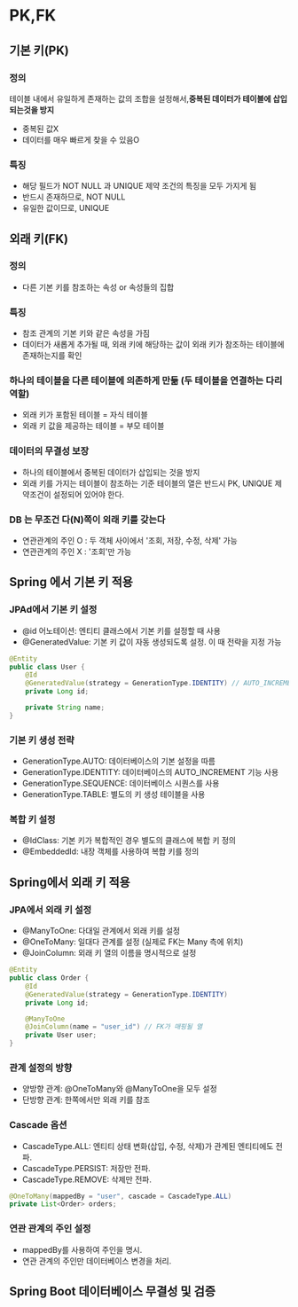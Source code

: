 # PK,FK
## 기본 키(PK)
### 정의
테이블 내에서 유일하게 존재하는 값의 조합을 설정해서,**중복된 데이터가 테이블에 삽입되는것을 방지**
- 중복된 값X
- 데이터를 매우 빠르게 찾을 수 있음O
### 특징
- 해당 필드가 NOT NULL 과 UNIQUE 제약 조건의 특징을 모두 가지게 됨
- 반드시 존재하므로, NOT NULL
- 유일한 값이므로, UNIQUE
## 외래 키(FK)
### 정의
- 다른 기본 키를 참조하는 속성 or 속성들의 집합
### 특징
- 참조 관계의 기본 키와 같은 속성을 가짐
- 데이터가 새롭게 추가될 때, 외래 키에 해당하는 값이 외래 키가 참조하는 테이블에 존재하는지를 확인
### 하나의 테이블을 다른 테이블에 의존하게 만듦 (두 테이블을 연결하는 다리 역할)
- 외래 키가 포함된 테이블 = 자식 테이블
- 외래 키 값을 제공하는 테이블 = 부모 테이블
### 데이터의 무결성 보장
- 하나의 테이블에서 중복된 데이터가 삽입되는 것을 방지
- 외래 키를 가지는 테이블이 참조하는 기준 테이블의 열은 반드시 PK, UNIQUE 제약조건이 설정되어 있어야 한다.
### DB 는 무조건 다(N)쪽이 외래 키를 갖는다
- 연관관계의 주인 O : 두 객체 사이에서 '조회, 저장, 수정, 삭제' 가능
- 연관관계의 주인 X : '조회'만 가능
## Spring 에서 기본 키 적용
### JPAd에서 기본 키 설정
- @id 어노테이션: 엔티티 클래스에서 기본 키를 설정할 때 사용
- @GeneratedValue: 기본 키 값이 자동 생성되도록 설정. 이 때 전략을 지정 가능
```java
@Entity
public class User {
    @Id
    @GeneratedValue(strategy = GenerationType.IDENTITY) // AUTO_INCREMENT
    private Long id;

    private String name;
}
```
### 기본 키 생성 전략
- GenerationType.AUTO: 데이터베이스의 기본 설정을 따름
- GenerationType.IDENTITY: 데이터베이스의 AUTO_INCREMENT 기능 사용
- GenerationType.SEQUENCE: 데이터베이스 시퀀스를 사용
- GenerationType.TABLE: 별도의 키 생성 테이블을 사용
### 복합 키 설정
- @IdClass: 기본 키가 복합적인 경우 별도의 클래스에 복합 키 정의
- @EmbeddedId: 내장 객체를 사용하여 복합 키를 정의
## Spring에서 외래 키 적용
### JPA에서 외래 키 설정
- @ManyToOne: 다대일 관계에서 외래 키를 설정
- @OneToMany: 일대다 관계를 설정 (실제로 FK는 Many 측에 위치)
- @JoinColumn: 외래 키 열의 이름을 명시적으로 설정
```java
@Entity
public class Order {
    @Id
    @GeneratedValue(strategy = GenerationType.IDENTITY)
    private Long id;

    @ManyToOne
    @JoinColumn(name = "user_id") // FK가 매핑될 열
    private User user;
}
```
### 관계 설정의 방향
- 양방향 관계: @OneToMany와 @ManyToOne을 모두 설정
- 단방향 관계: 한쪽에서만 외래 키를 참조
### Cascade 옵션
- CascadeType.ALL: 엔티티 상태 변화(삽입, 수정, 삭제)가 관계된 엔티티에도 전파.
- CascadeType.PERSIST: 저장만 전파.
- CascadeType.REMOVE: 삭제만 전파.
```java
@OneToMany(mappedBy = "user", cascade = CascadeType.ALL)
private List<Order> orders;
```
### 연관 관계의 주인 설정
- mappedBy를 사용하여 주인을 명시.
- 연관 관계의 주인만 데이터베이스 변경을 처리.
## Spring Boot 데이터베이스 무결성 및 검증
